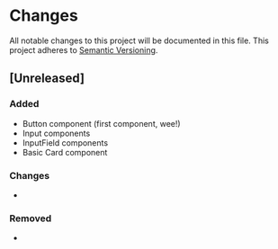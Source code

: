 # Changes

All notable changes to this project will be documented in this file.
This project adheres to [Semantic Versioning](http://semver.org/).

## [Unreleased]

### Added

* Button component (first component, wee!)
* Input components
* InputField components
* Basic Card component

### Changes

*

### Removed

*
